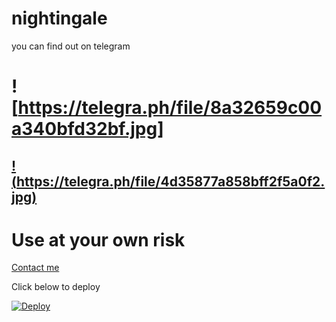 # nightingale 

you can find out on telegram 

# ![https://telegra.ph/file/8a32659c00a340bfd32bf.jpg]

## [!(https://telegra.ph/file/4d35877a858bff2f5a0f2.jpg)](https://t.me/nightingale_official_bot)

# Use at your own risk


[Contact me](https://t.me/oru_bhadrakali_daasan)

 

Click below to deploy








[![Deploy](https://www.herokucdn.com/deploy/button.svg)](https://heroku.com/deploy?template=https://github.com/sakhaavvaavaj93/nightingale.git)

